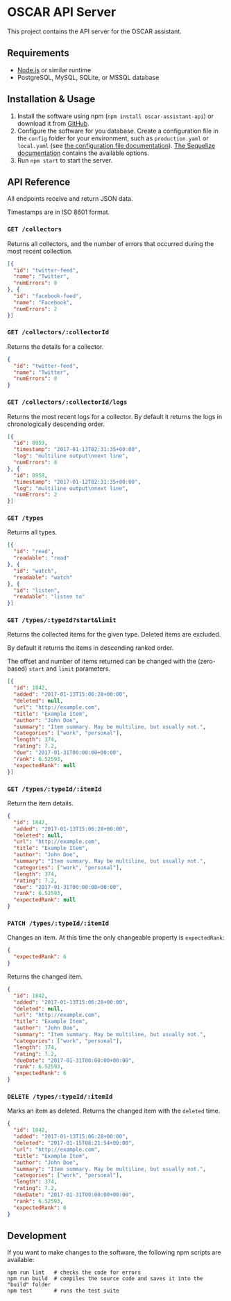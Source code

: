 # OSCAR API Server

This project contains the API server for the OSCAR assistant.

## Requirements

* [Node.js](https://nodejs.org/) or similar runtime
* PostgreSQL, MySQL, SQLite, or MSSQL database

## Installation & Usage

1. Install the software using npm (`npm install oscar-assistant-api`) or download it from [GitHub](https://github.com/eheikes/oscar/api).
2. Configure the software for you database. Create a configuration file in the `config` folder for your environment, such as `production.yaml` or `local.yaml` (see [the configuration file documentation](https://github.com/lorenwest/node-config/wiki/Configuration-Files)). [The Sequelize documentation](http://sequelize.readthedocs.io/en/latest/api/sequelize/#new-sequelizedatabase-usernamenull-passwordnull-options) contains the available options.
3. Run `npm start` to start the server.

## API Reference

All endpoints receive and return JSON data.

Timestamps are in ISO 8601 format.

### `GET /collectors`

Returns all collectors, and the number of errors that occurred during the most recent collection.

```json
[{
  "id": "twitter-feed",
  "name": "Twitter",
  "numErrors": 0
}, {
  "id": "facebook-feed",
  "name": "Facebook",
  "numErrors": 2
}]
```

### `GET /collectors/:collectorId`

Returns the details for a collector.

```json
{
  "id": "twitter-feed",
  "name": "Twitter",
  "numErrors": 0
}
```

### `GET /collectors/:collectorId/logs`

Returns the most recent logs for a collector. By default it returns the logs in chronologically descending order.

```json
[{
  "id": 8959,
  "timestamp": "2017-01-13T02:31:35+00:00",
  "log": "multiline output\nnext line",
  "numErrors": 0
}, {
  "id": 8958,
  "timestamp": "2017-01-12T02:31:35+00:00",
  "log": "multiline output\nnext line",
  "numErrors": 2
}]
```

### `GET /types`

Returns all types.

```json
[{
  "id": "read",
  "readable": "read"
}, {
  "id": "watch",
  "readable": "watch"
}, {
  "id": "listen",
  "readable": "listen to"
}]
```

### `GET /types/:typeId?start&limit`

Returns the collected items for the given type. Deleted items are excluded.

By default it returns the items in descending ranked order.

The offset and number of items returned can be changed with the (zero-based) `start` and `limit` parameters.

```json
[{
  "id": 1842,
  "added": "2017-01-13T15:06:28+00:00",
  "deleted": null,
  "url": "http://example.com",
  "title": "Example Item",
  "author": "John Doe",
  "summary": "Item summary. May be multiline, but usually not.",
  "categories": ["work", "personal"],
  "length": 374,
  "rating": 7.2,
  "due": "2017-01-31T00:00:00+00:00",
  "rank": 6.52593,
  "expectedRank": null
}]
```

### `GET /types/:typeId/:itemId`

Return the item details.

```json
{
  "id": 1842,
  "added": "2017-01-13T15:06:28+00:00",
  "deleted": null,
  "url": "http://example.com",
  "title": "Example Item",
  "author": "John Doe",
  "summary": "Item summary. May be multiline, but usually not.",
  "categories": ["work", "personal"],
  "length": 374,
  "rating": 7.2,
  "due": "2017-01-31T00:00:00+00:00",
  "rank": 6.52593,
  "expectedRank": null
}
```

### `PATCH /types/:typeId/:itemId`

Changes an item. At this time the only changeable property is `expectedRank`:

```json
{
  "expectedRank": 6
}
```

Returns the changed item.

```json
{
  "id": 1842,
  "added": "2017-01-13T15:06:28+00:00",
  "deleted": null,
  "url": "http://example.com",
  "title": "Example Item",
  "author": "John Doe",
  "summary": "Item summary. May be multiline, but usually not.",
  "categories": ["work", "personal"],
  "length": 374,
  "rating": 7.2,
  "dueDate": "2017-01-31T00:00:00+00:00",
  "rank": 6.52593,
  "expectedRank": 6
}
```

### `DELETE /types/:typeId/:itemId`

Marks an item as deleted. Returns the changed item with the `deleted` time.

```json
{
  "id": 1842,
  "added": "2017-01-13T15:06:28+00:00",
  "deleted": "2017-01-15T08:21:54+00:00",
  "url": "http://example.com",
  "title": "Example Item",
  "author": "John Doe",
  "summary": "Item summary. May be multiline, but usually not.",
  "categories": ["work", "personal"],
  "length": 374,
  "rating": 7.2,
  "dueDate": "2017-01-31T00:00:00+00:00",
  "rank": 6.52593,
  "expectedRank": 6
}
```

## Development

If you want to make changes to the software, the following npm scripts are available:

```
npm run lint   # checks the code for errors
npm run build  # compiles the source code and saves it into the "build" folder
npm test       # runs the test suite
```
